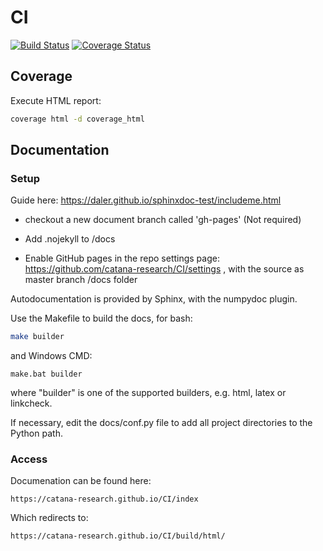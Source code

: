 # CI

[![Build Status](https://travis-ci.org/catana-research/CI.svg?branch=master)](https://travis-ci.org/catana-research/CI)
[![Coverage Status](https://coveralls.io/repos/github/catana-research/CI/badge.svg?branch=master)](https://coveralls.io/github/catana-research/CI?branch=master)

## Coverage

Execute HTML report:
```bash
coverage html -d coverage_html
```


## Documentation


### Setup

Guide here: https://daler.github.io/sphinxdoc-test/includeme.html


- checkout a new document branch called 'gh-pages' (Not required)

- Add .nojekyll to /docs

- Enable GitHub pages in the repo settings page: https://github.com/catana-research/CI/settings , with the source as master branch /docs folder

Autodocumentation is provided by Sphinx, with the numpydoc plugin.

Use the Makefile to build the docs, for bash:
```bash
make builder
```
and Windows CMD:
```commandline
make.bat builder
```
where "builder" is one of the supported builders, e.g. html, latex or linkcheck.


If necessary, edit the docs/conf.py file to add all project directories to the Python path.

### Access

Documenation can be found here:

```https://catana-research.github.io/CI/index```

Which redirects to:

```https://catana-research.github.io/CI/build/html/```
